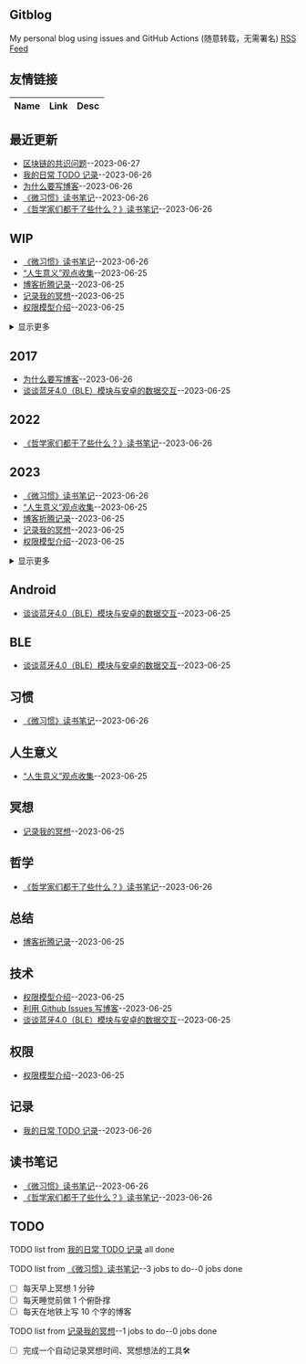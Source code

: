 ## Gitblog
My personal blog using issues and GitHub Actions (随意转载，无需署名)
[RSS Feed](https://raw.githubusercontent.com/zzy131250/gitblog/master/feed.xml)
## 友情链接
| Name | Link | Desc | 
 | ---- | ---- | ---- |
## 最近更新
- [区块链的共识问题](https://github.com/zzy131250/gitblog/issues/12)--2023-06-27
- [我的日常 TODO 记录](https://github.com/zzy131250/gitblog/issues/11)--2023-06-26
- [为什么要写博客](https://github.com/zzy131250/gitblog/issues/10)--2023-06-26
- [《微习惯》读书笔记](https://github.com/zzy131250/gitblog/issues/9)--2023-06-26
- [《哲学家们都干了些什么？》读书笔记](https://github.com/zzy131250/gitblog/issues/8)--2023-06-26
## WIP
- [《微习惯》读书笔记](https://github.com/zzy131250/gitblog/issues/9)--2023-06-26
- [“人生意义”观点收集](https://github.com/zzy131250/gitblog/issues/7)--2023-06-25
- [博客折腾记录](https://github.com/zzy131250/gitblog/issues/6)--2023-06-25
- [记录我的冥想](https://github.com/zzy131250/gitblog/issues/5)--2023-06-25
- [权限模型介绍](https://github.com/zzy131250/gitblog/issues/4)--2023-06-25
<details><summary>显示更多</summary>

- [利用 Github Issues 写博客](https://github.com/zzy131250/gitblog/issues/3)--2023-06-25
</details>

## 2017
- [为什么要写博客](https://github.com/zzy131250/gitblog/issues/10)--2023-06-26
- [谈谈蓝牙4.0（BLE）模块与安卓的数据交互](https://github.com/zzy131250/gitblog/issues/2)--2023-06-25
## 2022
- [《哲学家们都干了些什么？》读书笔记](https://github.com/zzy131250/gitblog/issues/8)--2023-06-26
## 2023
- [《微习惯》读书笔记](https://github.com/zzy131250/gitblog/issues/9)--2023-06-26
- [“人生意义”观点收集](https://github.com/zzy131250/gitblog/issues/7)--2023-06-25
- [博客折腾记录](https://github.com/zzy131250/gitblog/issues/6)--2023-06-25
- [记录我的冥想](https://github.com/zzy131250/gitblog/issues/5)--2023-06-25
- [权限模型介绍](https://github.com/zzy131250/gitblog/issues/4)--2023-06-25
<details><summary>显示更多</summary>

- [利用 Github Issues 写博客](https://github.com/zzy131250/gitblog/issues/3)--2023-06-25
- [Github Issues 第一篇博客](https://github.com/zzy131250/gitblog/issues/1)--2023-06-25
</details>

## Android
- [谈谈蓝牙4.0（BLE）模块与安卓的数据交互](https://github.com/zzy131250/gitblog/issues/2)--2023-06-25
## BLE
- [谈谈蓝牙4.0（BLE）模块与安卓的数据交互](https://github.com/zzy131250/gitblog/issues/2)--2023-06-25
## 习惯
- [《微习惯》读书笔记](https://github.com/zzy131250/gitblog/issues/9)--2023-06-26
## 人生意义
- [“人生意义”观点收集](https://github.com/zzy131250/gitblog/issues/7)--2023-06-25
## 冥想
- [记录我的冥想](https://github.com/zzy131250/gitblog/issues/5)--2023-06-25
## 哲学
- [《哲学家们都干了些什么？》读书笔记](https://github.com/zzy131250/gitblog/issues/8)--2023-06-26
## 总结
- [博客折腾记录](https://github.com/zzy131250/gitblog/issues/6)--2023-06-25
## 技术
- [权限模型介绍](https://github.com/zzy131250/gitblog/issues/4)--2023-06-25
- [利用 Github Issues 写博客](https://github.com/zzy131250/gitblog/issues/3)--2023-06-25
- [谈谈蓝牙4.0（BLE）模块与安卓的数据交互](https://github.com/zzy131250/gitblog/issues/2)--2023-06-25
## 权限
- [权限模型介绍](https://github.com/zzy131250/gitblog/issues/4)--2023-06-25
## 记录
- [我的日常 TODO 记录](https://github.com/zzy131250/gitblog/issues/11)--2023-06-26
## 读书笔记
- [《微习惯》读书笔记](https://github.com/zzy131250/gitblog/issues/9)--2023-06-26
- [《哲学家们都干了些什么？》读书笔记](https://github.com/zzy131250/gitblog/issues/8)--2023-06-26
## TODO
TODO list from [我的日常 TODO 记录](https://github.com/zzy131250/gitblog/issues/11) all done

TODO list from [《微习惯》读书笔记](https://github.com/zzy131250/gitblog/issues/9)--3 jobs to do--0 jobs done
- [ ] 每天早上冥想 1 分钟
- [ ] 每天睡觉前做 1 个俯卧撑
- [ ] 每天在地铁上写 10 个字的博客

TODO list from [记录我的冥想](https://github.com/zzy131250/gitblog/issues/5)--1 jobs to do--0 jobs done
- [ ] 完成一个自动记录冥想时间、冥想想法的工具🛠️

